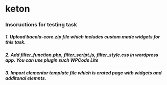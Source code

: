 # keton

### Inscructions for testing task

##### 1. Upload bacola-core.zip file which includes custom made widgets for this task.

##### 2. Add filter_function.php, filter_script.js, filter_style.css in wordpress app. You can use plugin such WPCode Lite

##### 3. Import elementor template file which is crated page with widgets and additonal elemnts.